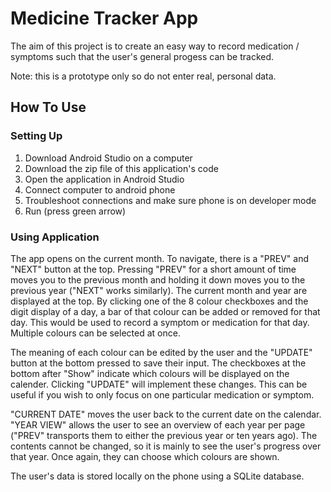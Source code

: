 # Medicine Tracker App

The aim of this project is to create an easy way to record medication / symptoms such that the user's general progess can be tracked. 

Note: this is a prototype only so do not enter real, personal data.

## How To Use

### Setting Up

1. Download Android Studio on a computer
2. Download the zip file of this application's code 
3. Open the application in Android Studio
4. Connect computer to android phone
5. Troubleshoot connections and make sure phone is on developer mode
6. Run (press green arrow)

### Using Application

The app opens on the current month. To navigate, there is a "PREV" and "NEXT" button at the top. Pressing "PREV" for a short amount of time moves you to the previous month and holding it down moves you to the previous year ("NEXT" works similarly). The current month and year are displayed at the top. By clicking one of the 8 colour checkboxes and the digit display of a day, a bar of that colour can be added or removed for that day. This would be used to record a symptom or medication for that day. Multiple colours can be selected at once.

The meaning of each colour can be edited by the user and the "UPDATE" button at the bottom pressed to save their input. The checkboxes at the bottom after "Show" indicate which colours will be displayed on the calender. Clicking "UPDATE" will implement these changes. This can be useful if you wish to only focus on one particular medication or symptom.

"CURRENT DATE" moves the user back to the current date on the calendar. "YEAR VIEW" allows the user to see an overview of each year per page ("PREV" transports them to either the previous year or ten years ago). The contents cannot be changed, so it is mainly to see the user's progress over that year. Once again, they can choose which colours are shown.

The user's data is stored locally on the phone using a SQLite database.


